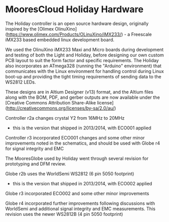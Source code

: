 MooresCloud Holiday Hardware
==============

The Holiday controller is an open source hardware design, originally inspired by the [Olimex OlinuXino] (https://www.olimex.com/Products/OLinuXino/iMX233/) - a Freescale iMX233 based embedded linux development board.

We used the OlinuXino iMX233 Maxi and Micro boards during development and testing of both the Light and Holiday, before designing our own custom PCB layout to suit the form factor and specific requirements.  The Holiday also incorporates an ATmega328 (running the "Arduino" environment) that communicates with the Linux environment for handling control during Linux boot-up and providing the tight timing requirements of sending data to the WS2812 LEDs.

These designs are in Altium Designer (v13) format, and the Altium files along with the BOM, PDF, and gerber outputs are now available under the [Creative Commons Attribution Share-Alike license] (http://creativecommons.org/licenses/by-sa/2.0/au/)

Controller r2a changes crystal Y2 from 16MHz to 20MHz
- this is the version that shipped in 2013/2014, with ECO001 applied

Controller r3 incorporated ECO001 changes and some other minor improvements noted in the schematics, and should be used with Globe r4 for signal integrity and EMC

The MooresGlobe used by Holiday went through several revision for prototyping and DFM review.

Globe r2b uses the WorldSemi WS2812 (6 pin 5050 footprint)
- this is the version that shipped in 2013/2014, with ECO002 applied

Globe r3 incorporated ECO002 and some other minor improvements

Globe r4 incorporated further improvements following discussions with WorldSemi and additional signal integrity and EMC measurements. This revision uses the newer WS2812B (4 pin 5050 footprint)
